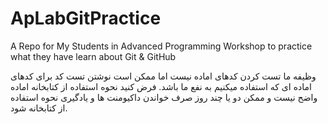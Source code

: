 # ApLabGitPractice
A Repo for My Students in Advanced Programming Workshop to practice what they have learn about Git &amp; GitHub  

وظیفه ما تست کردن کدهای اماده نیست اما ممکن است نوشتن تست کد برای کدهای اماده ای که استفاده میکنیم به نفع ما باشد.
فرض کنید نحوه استفاده از کتابخانه اماده واضح نیست و ممکن دو یا چند روز صرف خواندن داکیومنت ها و یادگیری نحوه استفاده از کتابخانه شود. 
